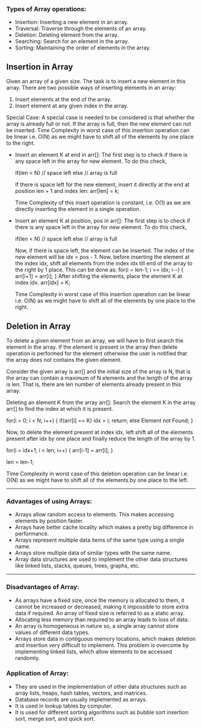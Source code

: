 ### Types of Array operations:
- Insertion: Inserting a new element in an array.
- Traversal: Traverse through the elements of an array.
- Deletion: Deleting element from the array.
- Searching:  Search for an element in the array.
- Sorting: Maintaining the order of elements in the array.

## Insertion in Array

Given an array of a given size. The task is to insert a new element in this array. There are two possible ways of inserting elements in an array:
 
1. Insert elements at the end of the array.
2. Insert element at any given index in the array.

Special Case: A special case is needed to be considered is that whether the array is already full or not. If the array is full, then the new element can not be inserted.
Time Complexity in worst case of this insertion operation can be linear i.e. O(N) as we might have to shift all of the elements by one place to the right.

- Insert an element K at end in arr[]: The first step is to check if there is any space left in the array for new element. To do this check,

    if(len < N)
        // space left
    else
        // array is full
        
    If there is space left for the new element, insert it directly at the end at position len + 1 and index len:
    arr[len] = k;

    Time Complexity of this insert operation is constant, i.e. O(1) as we are directly inserting the element in a single operation.

- Insert an element K at position, pos in arr[]: The first step is to check if there is any space left in the array for new element. To do this check,

    if(len < N)
        // space left
    else
        // array is full
        
    Now, if there is space left, the element can be inserted. The index of the new element will be idx = pos - 1. Now, before inserting the element at the index idx, shift all elements from the index idx till end of the array to the right by 1 place. This can be done as:
    for(i = len-1; i >= idx; i--)
    {
        arr[i+1] = arr[i];
    }
    After shifting the elements, place the element K at index idx.
    arr[idx] = K;

    Time Complexity in worst case of this insertion operation can be linear i.e. O(N) as we might have to shift all of the elements by one place to the right.


## Deletion in Array

To delete a given element from an array, we will have to first search the element in the array. If the element is present in the array then delete operation is performed for the element otherwise the user is notified that the array does not contains the given element.

Consider the given array is arr[] and the initial size of the array is N, that is the array can contain a maximum of N elements and the length of the array is len. That is, there are len number of elements already present in this array. 

Deleting an element K from the array arr[]: Search the element K in the array arr[] to find the index at which it is present.
 

for(i = 0; i < N; i++)
{
    if(arr[i] == K)
        idx = i; return;
    else
        Element not Found;
}

Now, to delete the element present at index idx, left shift all of the elements present after idx by one place and finally reduce the length of the array by 1. 
 

for(i = idx+1; i < len; i++)
{
    arr[i-1] = arr[i];
}

len = len-1;


Time Complexity in worst case of this deletion operation can be linear i.e. O(N) as we might have to shift all of the elements by one place to the left.

---

### Advantages of using Arrays:
- Arrays allow random access to elements. This makes accessing elements by position faster.
- Arrays have better cache locality which makes a pretty big difference in performance.
- Arrays represent multiple data items of the same type using a single name.
- Arrays store multiple data of similar types with the same name.
- Array data structures are used to implement the other data structures like linked lists, stacks, queues, trees, graphs, etc.

---

### Disadvantages of Array:
- As arrays have a fixed size, once the memory is allocated to them, it cannot be increased or decreased, making it impossible to store extra data if required. An array of fixed size is referred to as a static array. 
- Allocating less memory than required to an array leads to loss of data.
- An array is homogeneous in nature so, a single array cannot store values of different data types. 
- Arrays store data in contiguous memory locations, which makes deletion and insertion very difficult to implement. This problem is overcome by implementing linked lists, which allow elements to be accessed randomly.  

### Application of Array:
- They are used in the implementation of other data structures such as array lists, heaps, hash tables, vectors, and matrices.
- Database records are usually implemented as arrays.
- It is used in lookup tables by computer.
- It is used for different sorting algorithms such as bubble sort insertion sort, merge sort, and quick sort.